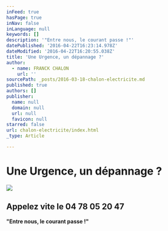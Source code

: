 ```yaml
---
inFeed: true
hasPage: true
inNav: false
inLanguage: null
keywords: []
description: '"Entre nous, le courant passe !"'
datePublished: '2016-04-22T16:23:14.978Z'
dateModified: '2016-04-22T16:20:55.038Z'
title: 'Une Urgence, un dépannage ?'
author:
  - name: FRANCK CHALON
    url: ''
sourcePath: _posts/2016-03-18-chalon-electricite.md
published: true
authors: []
publisher:
  name: null
  domain: null
  url: null
  favicon: null
starred: false
url: chalon-electricite/index.html
_type: Article

---
```

# Une Urgence, un dépannage ?
![](https://the-grid-user-content.s3-us-west-2.amazonaws.com/38c7e6ab-f246-4621-8b9a-84b4a183d826.png)

## Appelez vite le 04 78 05 20 47

**"Entre nous, le courant passe !"**